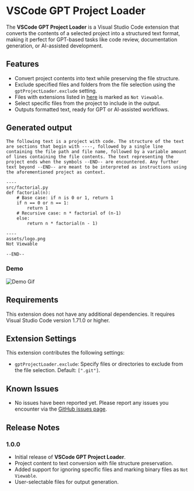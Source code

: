 # VSCode GPT Project Loader

The **VSCode GPT Project Loader** is a Visual Studio Code extension that converts the contents of a selected project into a structured text format, making it perfect for GPT-based tasks like code review, documentation generation, or AI-assisted development.

## Features

- Convert project contents into text while preserving the file structure.
- Exclude specified files and folders from the file selection using the `gptProjectLoader.exclude` setting.
- Files with extensions listed in [here](https://github.com/kentayamada-dev/vscode-gpt-project-loader/blob/main/src/binary-extensions.json) is marked as `Not Viewable`.
- Select specific files from the project to include in the output.
- Outputs formatted text, ready for GPT or AI-assisted workflows.

## Generated output

```
The following text is a project with code. The structure of the text are sections that begin with ----, followed by a single line containing the file path and file name, followed by a variable amount of lines containing the file contents. The text representing the project ends when the symbols --END-- are encountered. Any further text beyond --END-- are meant to be interpreted as instructions using the aforementioned project as context.

----
src/factorial.py
def factorial(n):
    # Base case: if n is 0 or 1, return 1
    if n == 0 or n == 1:
        return 1
    # Recursive case: n * factorial of (n-1)
    else:
        return n * factorial(n - 1)

----
assets/logo.png
Not Viewable

--END--
```

### Demo

![Demo Gif](https://github.com/kentayamada-dev/vscode-gpt-project-loader/raw/main/assets/demo.gif)

## Requirements

This extension does not have any additional dependencies. It requires Visual Studio Code version 1.71.0 or higher.

## Extension Settings

This extension contributes the following settings:

- `gptProjectLoader.exclude`: Specify files or directories to exclude from the file selection. Default: `[".git"]`.

## Known Issues

- No issues have been reported yet. Please report any issues you encounter via the [GitHub issues page](https://github.com/kentayamada-dev/vscode-gpt-project-loader/issues).

## Release Notes

### 1.0.0

- Initial release of **VSCode GPT Project Loader**.
- Project content to text conversion with file structure preservation.
- Added support for ignoring specific files and marking binary files as `Not Viewable`.
- User-selectable files for output generation.
